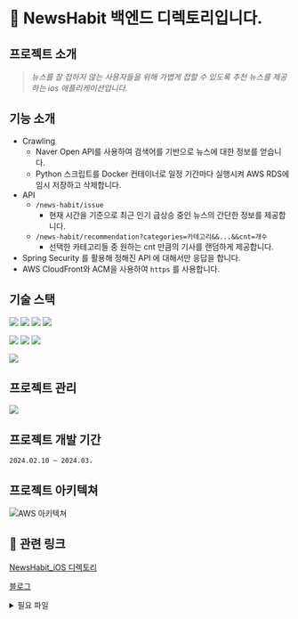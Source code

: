 # 📰 NewsHabit 백엔드 디렉토리입니다.

##  프로젝트 소개
> *뉴스를 잘 접하지 않는 사용자들을 위해 가볍게 접할 수 있도록 추천 뉴스를 제공하는 ios 애플리케이션입니다.*

## 기능 소개
- Crawling
  - Naver Open API를 사용하여 검색어를 기반으로 뉴스에 대한 정보를 얻습니다.
  - Python 스크립트를 Docker 컨테이너로 일정 기간마다 실행시켜 AWS RDS에 임시 저장하고 삭제합니다.
- API
  - `/news-habit/issue`
    - 현재 시간을 기준으로 최근 인기 급상승 중인 뉴스의 간단한 정보를 제공합니다.
  - `/news-habit/recommendation?categories=카테고리&&...&&cnt=개수`
    -  선택한 카테고리들 중 원하는 cnt 만큼의 기사를 랜덤하게 제공합니다.
- Spring Security 를 활용해 정해진 API 에 대해서만 응답을 합니다.
- AWS CloudFront와 ACM을 사용하여 `https` 를 사용합니다.

## 기술 스택
<img src="https://img.shields.io/badge/JAVA-007396?style=for-the-badge&logo=java&logoColor=white"></a>
<img src="https://img.shields.io/badge/python-3776AB?style=for-the-badge&logo=python&logoColor=white">
<img src="https://img.shields.io/badge/mysql-4479A1?style=for-the-badge&logo=mysql&logoColor=white">
<img src="https://img.shields.io/badge/DOCKER-007396?style=for-the-badge&logo=DOCKER&logoColor=white">

<img src="https://img.shields.io/badge/spring-6DB33F?style=for-the-badge&logo=spring&logoColor=white"></a>
<img src="https://img.shields.io/badge/spring_boot-6DB33F?style=for-the-badge&logo=springboot&logoColor=white">
<img src="https://img.shields.io/badge/spring_security-6DB33F?style=for-the-badge&logo=springsecurity&logoColor=white">

<img src="https://img.shields.io/badge/amazon_aws-232F3E?style=for-the-badge&logo=amazonaws&logoColor=white"></a>

## 프로젝트 관리
<img src="https://img.shields.io/badge/github-181717?style=for-the-badge&logo=github&logoColor=white"></a>
## 프로젝트 개발 기간
`2024.02.10 ~ 2024.03.`
## 프로젝트 아키텍쳐
![AWS 아키텍쳐](https://github.com/Green-Tea-organization/NewsHabit_Backend/assets/100538007/4e681c82-5d41-423a-86ad-38755746e872)

## 🔗 관련 링크
[NewsHabit_iOS 디렉토리](https://github.com/Green-Tea-organization/NewsHabit_iOS)

[블로그](https://songs4ri.vercel.app/news-habit)

<details>
  <summary>필요 파일</summary>
  
  > /crawling/config/config.json
  ```json
  {
  	"naver_api" : {
  		"X-Naver-Client-Id" : "네이버 오픈 API ID",
  		"X-Naver-Client-Secret" : "네이버 오픈 API Secret Key"
  	},
  	"mysql" : {
  		"user_id" : "User Id",
  		"user_password" : "User PW",
  		"host" : "endPoint",
  		"table" : "테이블명"
  	},
  	"ranking_site" : {
  		"url" : "실시간 인기 검색어 제공 사이트"
  	},
  	"request_header" : {
  		"User-Agent": "Mozilla/5.0 (Macintosh; Intel Mac OS X 10_15_7) AppleWebKit/537.36 (KHTML, like Gecko) Chrome/121.0.0.0 Safari/537.36"
  	}
  }
  ```
  
  > /newsHabit/build/libs
  
  newsHabit-0.0.1-SNAPSHOT.jar 빌드 파일 필요
  
  > /docker-compose.yml
  
  ```yml
  version: '3'
  services:
    mysql:
      image: mysql:latest
      container_name: mysql
      environment:
        MYSQL_DATABASE: 'DataBase'
        MYSQL_USER: 'User Id'
        MYSQL_PASSWORD: 'User PW'
        MYSQL_ROOT_PASSWORD: 'root PW'
        TZ: 'Asia/Seoul'
        MYSQL_CHARSET: utf8mb4
        MYSQL_COLLATION: utf8mb4_unicode_ci
      ports:
        - "3306:3306"
      volumes:
        - db-data:/var/lib/mysql
        - ./my.cnf:/etc/mysql/conf.d/custom.cnf
  
    spring-app:
      build:
        context: ./newsHabit
        dockerfile: dockerfile
      restart:
        on-failure
      ports:
        - "8080:8080"
      environment:
        SPRING_DATASOURCE_URL: jdbc:mysql://mysql:3306/news_habit?useUnicode=true&characterEncoding=utf8
        SPRING_DATASOURCE_USERNAME: "User Id"
        SPRING_DATASOURCE_PASSWORD: "User PW"
        TZ: "Asia/Seoul"
      depends_on:
        - mysql
  
    python-app:
      build:
        context: ./crawling
        dockerfile: Dockerfile
      environment:
        TZ: "Asia/Seoul"
      depends_on:
        - mysql
  
  volumes:
    db-data:
  ```

</details>
